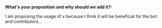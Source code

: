 **What's your proposition and why should we add it?:**

I am proposing the usage of x because I think it will be beneficial for the bot and contributors...
